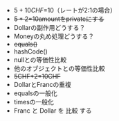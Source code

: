 - $5+10CHF=$10（レートが2:1の場合）
- ~~$5*2=$10amountをprivateにする~~
- Dollarの副作用どうする？
- Moneyの丸め処理どうする？
- ~~equals()~~
- hashCode()
- nullとの等価性比較
- 他のオブジェクトとの等価性比較
- ~~5CHF*2=10CHF~~
- DollarとFrancの重複
- equalsの一般化
- timesの一般化
- Franc と Dollar を 比較 する
